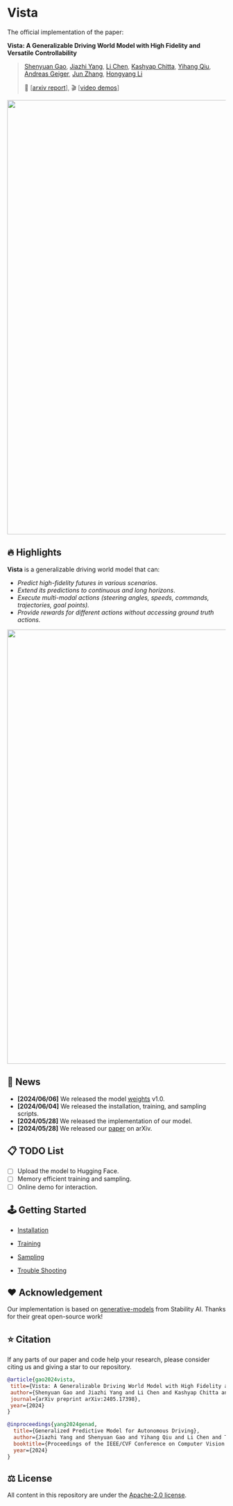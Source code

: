 # Vista

The official implementation of the paper:

**Vista: A Generalizable Driving World Model with High Fidelity and Versatile Controllability**

>  [Shenyuan Gao](https://github.com/Little-Podi), [Jiazhi Yang](https://scholar.google.com/citations?user=Ju7nGX8AAAAJ&hl=en), [Li Chen](https://scholar.google.com/citations?user=ulZxvY0AAAAJ&hl=en), [Kashyap Chitta](https://kashyap7x.github.io/), [Yihang Qiu](https://scholar.google.com/citations?user=qgRUOdIAAAAJ&hl=en), [Andreas Geiger](https://www.cvlibs.net/), [Jun Zhang](https://eejzhang.people.ust.hk/), [Hongyang Li](https://lihongyang.info/)
>
> 📜 [[arxiv report](https://arxiv.org/abs/2405.17398)], 🎬 [[video demos](https://vista-demo.github.io/)]

<div id="top" align="center">
<p align="center">
<img src="assets/teaser.gif" width="1000px" >
</p>
</div>

## 🔥 Highlights

**Vista** is a generalizable driving world model that can:

- *Predict high-fidelity futures in various scenarios*.
- *Extend its predictions to continuous and long horizons*.
- *Execute multi-modal actions (steering angles, speeds, commands, trajectories, goal points).*
- *Provide rewards for different actions without accessing ground truth actions.*

<div id="top" align="center">
<p align="center">
<img src="assets/overview.png" width="1000px" >
</p>
</div>

## 📢 News

- **[2024/06/06]** We released the model [weights](https://drive.google.com/file/d/1SLZWnn5omUu1Q8M53JUur7ltLY2mRp1S/view) v1.0.
- **[2024/06/04]** We released the installation, training, and sampling scripts.
- **[2024/05/28]** We released the implementation of our model.
- **[2024/05/28]** We released our [paper](https://arxiv.org/abs/2405.17398) on arXiv.

## 📋 TODO List

- [ ] Upload the model to Hugging Face.
- [ ] Memory efficient training and sampling.
- [ ] Online demo for interaction.

## 🕹️ Getting Started

- [Installation](https://github.com/OpenDriveLab/Vista/blob/main/docs/INSTALL.md)

- [Training](https://github.com/OpenDriveLab/Vista/blob/main/docs/TRAINING.md)

- [Sampling](https://github.com/OpenDriveLab/Vista/blob/main/docs/SAMPLING.md)

- [Trouble Shooting](https://github.com/OpenDriveLab/Vista/blob/main/docs/ISSUES.md)

## ❤️ Acknowledgement

Our implementation is based on [generative-models](https://github.com/Stability-AI/generative-models) from Stability AI. Thanks for their great open-source work!

## ⭐ Citation

If any parts of our paper and code help your research, please consider citing us and giving a star to our repository.

```bibtex
@article{gao2024vista,
 title={Vista: A Generalizable Driving World Model with High Fidelity and Versatile Controllability}, 
 author={Shenyuan Gao and Jiazhi Yang and Li Chen and Kashyap Chitta and Yihang Qiu and Andreas Geiger and Jun Zhang and Hongyang Li},
 journal={arXiv preprint arXiv:2405.17398},
 year={2024}
}

@inproceedings{yang2024genad,
  title={Generalized Predictive Model for Autonomous Driving},
  author={Jiazhi Yang and Shenyuan Gao and Yihang Qiu and Li Chen and Tianyu Li and Bo Dai and Kashyap Chitta and Penghao Wu and Jia Zeng and Ping Luo and Jun Zhang and Andreas Geiger and Yu Qiao and Hongyang Li},
  booktitle={Proceedings of the IEEE/CVF Conference on Computer Vision and Pattern Recognition (CVPR)},
  year={2024}
}
```

## ⚖️ License

All content in this repository are under the [Apache-2.0 license](https://www.apache.org/licenses/LICENSE-2.0).
